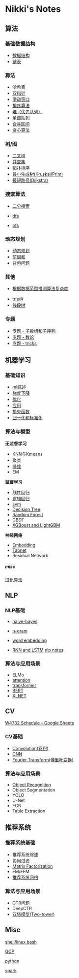 # Nikki's Notes

## 算法

### 基础数据结构

+ [数据结构](algorithm/data_structures.md)
+ [链表](algorithm/linked_list.md)

### 算法

+ 哈希表
+ [双指针](algorithm/double_pointers.md)
+ [滑动窗口](algorithm/sliding_windows.md)
+ [排序算法](algorithm/sort.md)
+ [堆（优先队列）](algorithm/heap.md)
+ [单调队列](algorithm/monotonic_stack.md) 
+ [合并区间](algorithm/merge_intervals.md)
+ [贪心算法](algorithm/greedy.md)

### 树/图

+ [二叉树](algorithm/tree.md)
+ [并查集](algorithm/disjoint_set.md)
+ [拓扑排序](algorithm/topological_sort.md)
+ [最小生成树(Kruskal/Prim)](algorithm/mst.md)
+ [最短路径(Dijkstra)](algorithm/dijkstra.md)

### 搜索算法

+ [二分搜索](algorithm/bisect.md)

+ [dfs](algorithm/dfs.md)
+ [bfs](algorithm/bfs.md)

### 动态规划

+ [动态规划](algorithm/dp.md)
+ [前缀和](algorithm/prefix_sum.md)
+ [背包问题](algorithm/knapsack.md)

### 其他

- [根据数据范围推测算法复杂度](algorithm/data_range.md)

+ [trie树](algorithm/trie_tree.md)
+ [线段树](algorithm/segment_tree.md)

### 专题

+ [专题 - 子数组和子序列](algorithm/sub_array.md)
+ [专题 - 数论](algorithm/number_theory.md)
+ [专题 - tricks](algorithm/tricks.md)

## 机器学习
### **基础知识**

- [ml综述](ml/ml_basics.md)
- [梯度下降](ml/gd.md)
- [优化](ml/opt.md)
- [应用](ml/applications.md)
- [损失函数](ml/losses.md)
- [归一化和标准化](ml/normalizations.md)

### **算法与模型**

**无监督学习**

- KNN与Kmeans
- 聚类
- [降维](ml/dim_reducing.md)
- EM

**监督学习**

- 线性回归
- [逻辑回归](ml/lr.md)
- [svm](ml/svm.md)
- [Decision Tree](ml/trees.md)
- [Random Forest](ml/rf.md)
- GBDT
- [XGBoost and LightGBM](ml/LGBM.md)

**神经网络**

- [Embedding](ml/embedding.md)
- [Tabnet](ml/tabnet.md)
- Residual Network

##### **misc**

[进化算法](ml/evolutionary_algo.md)

## NLP

### **NLP基础**

- [naive-bayes](nlp/naive_bayes.md)

- [n-gram](nlp/n_grams.md)
- [word embedding](nlp/word_embedding.md)
- [RNN and LSTM](nlp/rnn_lstm.md) [nlp notes]()

### **算法与应用场景**

- [ELMo](nlp/elmo.md)
- [attention](nlp/attention.md)
- [transformer](nlp/transformer.md)
- [BERT](nlp/bert.md)
- [XLNET](nlp/xlnet.md)

## CV

[W4732 Schedule - Google Sheets](https://docs.google.com/spreadsheets/d/1OL69xzW_WfOlRXM7qiLM8T_dejH72dZ7byvKzuD0e9c/edit#gid=0) 

### CV基础

- [Convolution(卷积)](cv/convolution.md)
- [CNN](cv/cnn.md)
- [Fourier Transform(傅里叶变换)](cv/fourier_transform.md)

### **算法与应用场景**

- [Object Recognition](cv/object_recogniton.md)
- Object Segmentation
- YOLO
- U-Net
- FCN
- Table Extraction


## 推荐系统

### **推荐系统基础**

- 推荐系统综述
- 协同过滤
- [Matrix Factorization](rec/mf.md)
- FM/FFM
- [推荐系统网络](rec/rec_with_nn.md)

### **算法与应用场景**

- CTR问题
- DeepCTR
- [双塔模型(Two-tower)](rec/two_tower.md)

## Misc

[shell/linux bash](misc/bash.md)

[GCP](misc/gcp.md)

[python](misc/python.md)

[spark](misc/spark.md)
